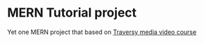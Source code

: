 # MERN Tutorial project
Yet one MERN project that based on [Traversy media video course](https://www.youtube.com/watch?v=-0exw-9YJBo&ab_channel=TraversyMedia)